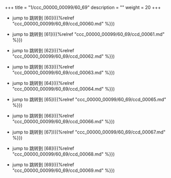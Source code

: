 +++
title = "1/ccc_00000_00099/60_69"
description = ""
weight = 20
+++

* jump to 跳转到 [60]({{%relref "ccc_00000_00099/60_69/ccd_00060.md" %}})

* jump to 跳转到 [61]({{%relref "ccc_00000_00099/60_69/ccd_00061.md" %}})

* jump to 跳转到 [62]({{%relref "ccc_00000_00099/60_69/ccd_00062.md" %}})

* jump to 跳转到 [63]({{%relref "ccc_00000_00099/60_69/ccd_00063.md" %}})

* jump to 跳转到 [64]({{%relref "ccc_00000_00099/60_69/ccd_00064.md" %}})

* jump to 跳转到 [65]({{%relref "ccc_00000_00099/60_69/ccd_00065.md" %}})

* jump to 跳转到 [66]({{%relref "ccc_00000_00099/60_69/ccd_00066.md" %}})

* jump to 跳转到 [67]({{%relref "ccc_00000_00099/60_69/ccd_00067.md" %}})

* jump to 跳转到 [68]({{%relref "ccc_00000_00099/60_69/ccd_00068.md" %}})

* jump to 跳转到 [69]({{%relref "ccc_00000_00099/60_69/ccd_00069.md" %}})

